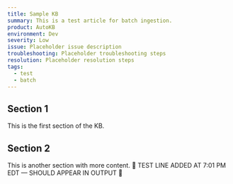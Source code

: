 ```yaml
---
title: Sample KB
summary: This is a test article for batch ingestion.
product: AutoKB
environment: Dev
severity: Low
issue: Placeholder issue description
troubleshooting: Placeholder troubleshooting steps
resolution: Placeholder resolution steps
tags:
  - test
  - batch
---
```

## Section 1
This is the first section of the KB.

## Section 2
This is another section with more content.
🚨 TEST LINE ADDED AT 7:01 PM EDT — SHOULD APPEAR IN OUTPUT 🚨
